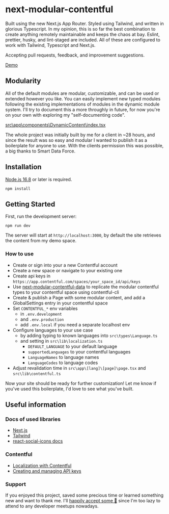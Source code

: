 # next-modular-contentful

Built using the new Next.js App Router. Styled using Tailwind, and written in glorious Typescript. In my opinion, this is so far the best combination to create anything remotely maintainable and keeps the chaos at bay. Eslint, prettier, husky, and lint-staged are included. All of these are configured to work with Tailwind, Typescript and Next.js.

Accepting pull requests, feedback, and improvement suggestions.

[Demo](https://next-modular-contentful.jakke.fi/en-US/home)

## Modularity

All of the default modules are modular, customizable, and can be used or extended however you like. You can easily implement new typed modules following the existing implementations of modules in the dynamic module system. I'll try to document this a more throughly in future, for now you're on your own with exploring my "self-documenting code".

[src\app\components\DynamicContent\index.tsx](https://github.com/jakke-korpelainen/next-modular-contentful/blob/main/src/app/components/DynamicContent/index.tsx#L50)

The whole project was initially built by me for a client in ~28 hours, and since the result was so easy and modular I wanted to publish it as a boilerplate for anyone to use. With the clients permission this was possible, a big thanks to Smart Data Force.

## Installation

[Node.js 16.8](https://nodejs.org/) or later is required.

`npm install`

## Getting Started

First, run the development server:

`npm run dev`

The server will start at `http://localhost:3000`, by default the site retrieves the content from my demo space.

### How to use

- Create or sign into your a new Contentful account
- Create a new space or navigate to your existing one
- Create api keys in `https://app.contentful.com/spaces/your_space_id/api/keys`
- Use [next-modular-contentful-data](https://github.com/jakke-korpelainen/next-modular-contentful-data) to replicate the modular contentful types to your contentful space using contentful-cli
- Create & publish a Page with some modular content, and add a GlobalSettings entry in your contentful space
- Set `CONTENTFUL_*` env variables
  - in `.env.development`
  - and `.env.production`
  - add `.env.local` if you need a separate localhost env
- Configure languages to your use case
  - by adding typing to known languages into `src\types\Language.ts`
  - and setting in `src\lib\localization.ts`
    - `DEFAULT_LANGUAGE` to your default language
    - `supportedLanguages` to your contentful languages
    - `LanguageNames` to language names
    - `LanguageCodes` to language codes
- Adjust revalidation time in `src\app\[lang]\[page]\page.tsx` and `src\lib\contentful.ts`

Now your site should be ready for further customization! Let me know if you've used this boilerplate, I'd love to see what you've built.

## Useful information

### Docs of used libraries

- [Next.js](https://nextjs.org/docs)
- [Tailwind](https://tailwindcss.com/docs/installation)
- [react-social-icons docs](https://jaketrent.github.io/react-social-icons/)

### Contentful

- [Localization with Contentful](https://www.contentful.com/developers/docs/tutorials/general/setting-locales/)
- [Creating and managing API keys](https://training.contentful.com/student/page/1050378-api-keys)

### Support

If you enjoyed this project, saved some precious time or learned something new and want to thank me. I'll [happily accept some 🍕](https://www.buymeacoffee.com/jakke) since I'm too lazy to attend to any developer meetups nowadays.
